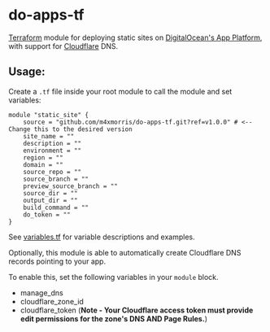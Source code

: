 # do-apps-tf

[Terraform](https://www.terraform.io) module for deploying static sites on [DigitalOcean's App Platform](https://www.digitalocean.com/products/app-platform), with support for [Cloudflare](https://cloudflare.com) DNS.

## Usage:
Create a `.tf` file inside your root module to call the module and set variables:
```
module "static_site" {
	source = "github.com/m4xmorris/do-apps-tf.git?ref=v1.0.0" # <-- Change this to the desired version
	site_name = ""
	description = ""
	environment = ""
	region = ""
	domain = ""
	source_repo = ""
	source_branch = ""
	preview_source_branch = ""
	source_dir = ""
	output_dir = ""
	build_command = ""
	do_token = ""
}

```
See [variables.tf](variables.tf) for variable descriptions and examples.

Optionally, this module is able to automatically create Cloudflare DNS records pointing to your app. 

To enable this, set the following variables in your `module` block.
* manage_dns
* cloudflare_zone_id
* cloudflare_token (**Note - Your Cloudflare access token must provide edit permissions for the zone's DNS AND Page Rules.**)

